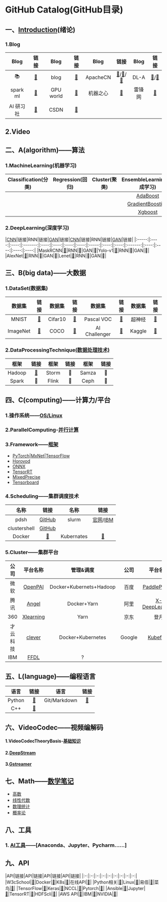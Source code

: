 # GitHub  Catalog(GitHub目录)    
## 一、[Introduction](notes/introduction01.md)(绪论)  
### 1.Blog
|Blog|链接|Blog|链接|Blog|链接|Blog|链接|
|:--:|:--:|:--:|:--:|:--:|:--:|:--:|:--:|
|📚|[🔗](https://github.com/fusimeng/book)|blog|[🔗](https://github.com/fusimeng/Best-websites-a-programmer-should-visit-zh)|ApacheCN|[🔗](https://github.com/apachecn)/[🔗](http://www.apachecn.org/)/[🔗](https://github.com/fusimeng/AiLearning)|DL-A|[🔗](https://github.com/fusimeng/Algorithms-Tutorial)/[🔗](https://github.com/fusimeng/tutorial)|
|spark ml|[🔗](https://github.com/fusimeng/spark-ml-source-analysis)|GPU world|[🔗](http://www.gpuworld.cn/)|机器之心|[🔗](https://www.jiqizhixin.com/)|雷锋网|[🔗](https://www.leiphone.com/)|
|AI 研习社|[🔗](https://ai.yanxishe.com/)|CSDN|[🔗](https://blog.csdn.net/)|
## 2.Video

## 二、A(algorithm)——算法   
### 1.MachineLearning(机器学习)   
|Classification(分类)|Regression(回归)|Cluster(聚类)|EnsembleLearning(集成学习)|  
|:----:|:----:|:----:|:-----:|   
||||[AdaBoost](https://github.com/fusimeng/AdaBoost)|
||||[GradientBoosting](https://github.com/fusimeng/GradientBoosting)|
||||[Xgboost](https://github.com/fusimeng/Xgboost)|
### 2.DeepLearning(深度学习) 

|[CNN](https://github.com/fusimeng/CNNTutorials)|链接|RNN|链接|[GAN](https://github.com/fusimeng/GANTutorials)|链接|[CNN](https://github.com/fusimeng/CNNTutorials)|链接|RNN|链接|[GAN](https://github.com/fusimeng/GANTutorials)|链接|
|:-----:|:----:|:----:|:-------:|:----:|:----:|:----:|:----:|:-----:|:----:|:----:|:-------:|:----:|:----:|:----:|:----:|
|MaskRCNN|[🔗](https://github.com/fusimeng/MaskRCNN)|RNN|🔗|GAN|🔗|Yolo-v1|[🔗](https://github.com/fusimeng/Yolo-v1)|RNN|🔗|GAN|🔗|
|AlexNet|[🔗](https://github.com/fusimeng/AlexNet)|RNN|🔗|GAN|🔗|Lenet|[🔗](https://github.com/fusimeng/LeNet)|RNN|🔗|GAN|🔗|
## 三、B(big data)——大数据  
### 1.DataSet(数据集)  
|数据集|链接| 数据集|链接|数据集|链接| 数据集|链接|
|:--:|:---:|:---:|:---:|:--:|:---:|:---:|:---:|
|MNIST|[🔗](http://yann.lecun.com/exdb/mnist/)|Cifar10|[🔗](http://www.cs.toronto.edu/~kriz/cifar.html)|Pascal VOC|[🔗](http://host.robots.ox.ac.uk/pascal/VOC/)|超神经|[🔗](https://hyper.ai/datasets)|
|ImageNet|[🔗](http://www.image-net.org/)|COCO|[🔗](http://cocodataset.org/#download)|AI Challenger|[🔗](https://challenger.ai/)|Kaggle|[🔗](https://www.kaggle.com/)|
### 2.DataProcessingTechnique[(数据处理技术)](notes/bigdataframework.md)  
|框架|链接|框架|链接|框架|链接|
|:-:|:-:|:-:|:-:|:-:|:-:|
|Hadoop|[🔗](https://github.com/fusimeng/Hadoop)|Storm|🔗|Samza|🔗|
|Spark|🔗|Flink|🔗|Ceph|🔗|      
## 四、C(computing)——计算力/平台   
### 1.操作系统——[OS/Linux](https://github.com/fusimeng/Linux)

### 2.ParallelComputing-[并行计算](https://github.com/fusimeng/ParallelComputing) 
### 3.Framework——[框架](notes/frameworks.md)
* [PyTorch](https://github.com/fusimeng/PyTorch)|[MxNet](https://github.com/fusimeng/mxnet)|[TensorFlow](https://github.com/fusimeng/tensorflow) 
* [Horovod](https://github.com/fusimeng/Horovod)
* [ONNX](https://github.com/fusimeng/onnx)     
* [TensorRT](https://github.com/fusimeng/TensorRT) 
* [MixedPrecise](https://github.com/fusimeng/MixedPrecise) 
* [Tensorboard](https://github.com/fusimeng/Tensorboard)
### 4.Scheduling——集群调度技术
|名称|链接|名称|链接|
|:-:|:-:|:-:|:-:|
|pdsh|[GitHub](https://github.com/chaos/pdsh)|slurm|[官网](https://slurm.schedmd.com/quickstart.html)/[IBM](https://www.ibm.com/developerworks/cn/linux/l-slurm-utility/index.html)|
|clustershell|[GitHub](https://github.com/cea-hpc/clustershell)|||
|Docker|[🔗](https://github.com/fusimeng/Docker)|Kubernates|[🔗](https://github.com/fusimeng/k8s)|    
### 5.Cluster——集群平台  
|公司 | 平台名称| 管理&调度| 公司 | 平台名称| 管理&调度| 
|:----:|:-------:|:------:| :----:|:-------:|:-------:|    
|微软|[OpenPAI](https://github.com/microsoft/pai)|Docker+Kubernets+Hadoop|百度|[PaddlePaddle](http://paddlepaddle.org/zh)|  Docker+Kubernets|  
|腾讯|[Angel](https://github.com/Angel-ML/angel)|Docker+Yarn|阿里|[X-DeepLearning](https://github.com/alibaba/x-deeplearning)|Docker+Yarn|
|360|[Xlearning](https://github.com/Qihoo360/XLearning)|Yarn|京东|登月|Docker+Kubernetes|
|才云科技|[clever](https://caicloud.io/products/clever)|Docker+Kubernetes|Google|[Kubeflow](https://github.com/kubeflow)|Docker + Kubernetes|
|IBM|[FFDL](https://github.com/IBM/FfDL)|?|
   
    
## 五、L(language)——编程语言   
|语言|链接|语言|链接|
|:-:|:-:|:-:|:-:|
|Python|[🔗](https://github.com/fusimeng/Python)|Git/Markdown|[🔗](https://github.com/fusimeng/Git)|
|C++|[🔗](https://github.com/fusimeng/C)||
 
## 六、VideoCodec——视频编解码  
#### 1.VideoCodecTheoryBasis-[基础知识](https://github.com/fusimeng/VideoCodecTheoryBasis)  
#### 2.[DeepStream](https://github.com/fusimeng/DeepStream3.0)  
#### 3.[Gstreamer](https://github.com/fusimeng/Gstreamer)  
## 七、Math——[数学笔记](https://github.com/fusimeng/Math)   
* [高数](https://github.com/fusimeng/Math/tree/master/higher_mathematics)  
* [线性代数](https://github.com/fusimeng/Math/tree/master/linear_algebra)  
* [数理统计](https://github.com/fusimeng/Math/tree/master/mathematical_statistics)  
* [概率论](https://github.com/fusimeng/Math/tree/master/probability_theory)  
## 八、工具  
### 1. [AI工具](https://github.com/fusimeng/ai_tools)——[Anaconda、Jupyter、Pycharm……]
## 九、API
|API|链接|API|链接|API|链接|API|链接|
|:-:|:-:|:-:|:-:|:-:|:-:|:-:|:-:|:-:|
|W3cSchool|[🔗](https://www.w3cschool.cn/tutorial)|Docker|[🔗](https://docker-doc.readthedocs.io/zh_CN/latest/index.html)|K8s|[🔗](http://docs.kubernetes.org.cn/)|在线API|[🔗](http://tool.oschina.net/apidocs#H)|
|Python相关|[🔗](http://www.pythondoc.com/)|Linux|[🔗](http://man.linuxde.net/)|易佰|[🔗](https://www.yiibai.com/)|菜鸟|[🔗](https://www.runoob.com/)|
|TensorFlow|[🔗](https://tensorflow.google.cn/api_docs/python)|Keras|[🔗](https://keras.io/zh/layers/core/#input)|NCCL|[🔗](https://docs.nvidia.com/deeplearning/sdk/nccl-developer-guide/docs/overview.html)|Pytorch|[🔗](https://pytorch-cn.readthedocs.io/zh/latest/)|
|Ansible|[🔗](http://www.ansible.com.cn/#)|Jupyter|[🔗](https://jupyter-notebook.readthedocs.io/en/stable/index.html)|TensorRT|[🔗](https://docs.nvidia.com/deeplearning/sdk/tensorrt-api/python_api/index.html)|HDFScli|[🔗](https://hdfscli.readthedocs.io/en/latest/)|
|AWS API|[🔗](https://docs.aws.amazon.com/zh_cn/dlami/latest/devguide/what-is-dlami.html)|IBM|[🔗](https://www.ibm.com/developerworks/cn/)|NVIDIA|[🔗](https://docs.nvidia.com/deeplearning/sdk/index.html)|


